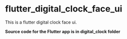 # flutter_digital_clock_face_ui
This is a flutter digital clock face ui.

__Source code for the Flutter app is in digital_clock folder__
